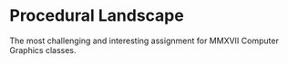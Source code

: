# Procedural Landscape

The most challenging and interesting assignment for MMXVII Computer Graphics classes.
